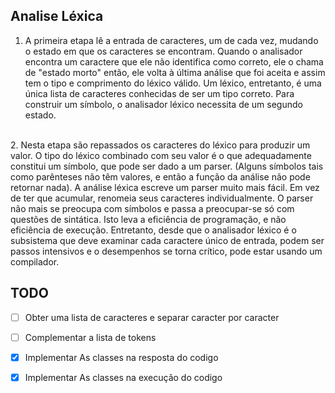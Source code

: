 ## Analise Léxica ##

1. A primeira etapa lê a entrada de caracteres, um de cada vez, mudando o estado em que os caracteres se encontram. Quando o analisador encontra um caractere que ele não identifica como correto, ele o chama de "estado morto" então, ele volta à última análise que foi aceita e assim tem o tipo e comprimento do léxico válido. Um léxico, entretanto, é uma única lista de caracteres conhecidas de ser um tipo correto. Para construir um símbolo, o analisador léxico necessita de um segundo estado. 
<br>
2. Nesta etapa são repassados os caracteres do léxico para produzir um valor. O tipo do léxico combinado com seu valor é o que adequadamente constitui um símbolo, que pode ser dado a um parser. (Alguns símbolos tais como parênteses não têm valores, e então a função da análise não pode retornar nada). A análise léxica escreve um parser muito mais fácil. Em vez de ter que acumular, renomeia seus caracteres individualmente. O parser não mais se preocupa com símbolos e passa a preocupar-se só com questões de sintática. Isto leva a eficiência de programação, e não eficiência de execução. Entretanto, desde que o analisador léxico é o subsistema que deve examinar cada caractere único de entrada, podem ser passos intensivos e o desempenhos se torna crítico, pode estar usando um compilador.


## TODO ##

- [ ] Obter uma lista de caracteres e separar caracter por caracter

- [ ] Complementar a lista de tokens

- [x] Implementar As classes na resposta do codigo

- [x] Implementar As classes na execução do codigo